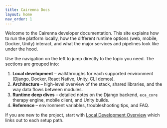 ```yaml
---
title: Cairenna Docs
layout: home
nav_order: 1
---
```


Welcome to the Cairenna developer documentation. This site explains how to run the
platform locally, how the different runtime options (web, mobile, Docker, Unity)
interact, and what the major services and pipelines look like under the hood.

Use the navigation on the left to jump directly to the topic you need. The sections
are grouped into:

1. **Local development** – walkthroughs for each supported environment (Django, Docker,
   React Native, Unity, CLI demos).
2. **Architecture** – high-level overview of the stack, shared libraries, and the way
   data flows between modules.
3. **Runtime deep dives** – detailed notes on the Django backend, `eca_core` therapy
   engine, mobile client, and Unity builds.
4. **Reference** – environment variables, troubleshooting tips, and FAQ.

If you are new to the project, start with [Local Development Overview](docs/local-development.md)
which links out to each setup path.
